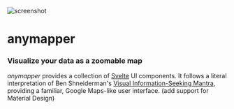 ![screenshot](https://user-images.githubusercontent.com/1604569/155539508-b8891591-e194-4b56-86e8-f517b3d84abb.png)

# anymapper
### Visualize your data as a zoomable map

*anymapper* provides a collection of [Svelte](https://svelte.dev/) UI components. It follows a literal interpretation of Ben Shneiderman's [Visual Information-Seeking Mantra](https://infovis-wiki.net/wiki/Visual_Information-Seeking_Mantra), providing a familiar, Google Maps-like user interface. (add support for Material Design)
